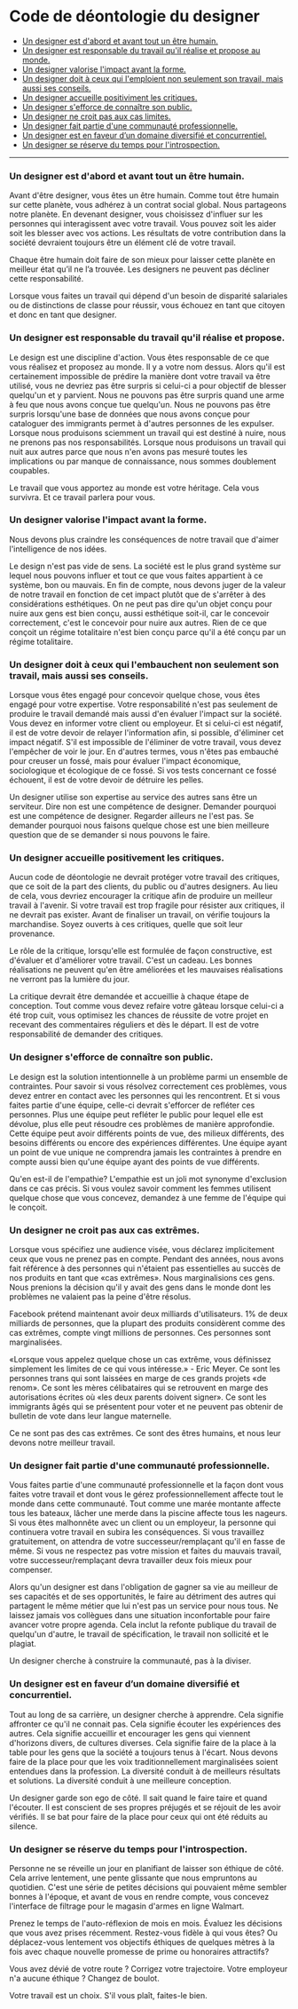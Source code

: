 # Code de déontologie du designer

* [Un designer est d'abord et avant tout un être humain.](#un-designer-est-dabord-et-avant-tout-un-être-humain)
* [Un designer est responsable du travail qu'il réalise et propose au monde.](#un-designer-est-responsable-du-travail-quil-réalise-et-propose-au-monde)
* [Un designer valorise l'impact avant la forme.](#un-designer-valorise-limpact-avant-la-forme)
* [Un designer doit à ceux qui l'emploient non seulement son travail, mais aussi ses conseils.](#un-designer-doit-à-ceux-qui-lembauchent-non-seulement-son-travail-mais-aussi-ses-conseils)
* [Un designer accueille positiviment les critiques.](#un-designer-accueille-positivement-les-critiques)
* [Un designer s'efforce de connaître son public.](#un-designer-sefforce-de-connaître-son-public)
* [Un designer ne croit pas aux cas limites.](#un-designer-ne-croit-pas-aux-cas-limites)
* [Un designer fait partie d'une communauté professionnelle.](#un-designer-fait-partie-dune-communauté-professionnelle)
* [Un designer est en faveur d’un domaine diversifié et concurrentiel.](#un-designer-est-en-faveur-dun-domaine-diversifié-et-concurrentiel)
* [Un designer se réserve du temps pour l'introspection.](#un-designer-se-réserve-du-temps-pour-lintrospection)

***

### Un designer est d'abord et avant tout un être humain.

Avant d'être designer, vous êtes un être humain. Comme tout être humain sur cette planète, vous adhérez à un contrat social global. Nous partageons notre planète. En devenant designer, vous choisissez d'influer sur les personnes qui interagissent avec votre travail. Vous pouvez soit les aider soit les blesser avec vos actions. Les résultats de votre contribution dans la société devraient toujours être un élément clé de votre travail.

Chaque être humain doit faire de son mieux pour laisser cette planète en meilleur état qu’il ne l’a trouvée. Les designers ne peuvent pas décliner cette responsabilité.

Lorsque vous faites un travail qui dépend d'un besoin de disparité salariales ou de distinctions de classe pour réussir, vous échouez en tant que citoyen et donc en tant que designer.

### Un designer est responsable du travail qu'il réalise et propose.

Le design est une discipline d'action. Vous êtes responsable de ce que vous réalisez et proposez au monde. Il y a votre nom dessus. Alors qu'il est certainement impossible de prédire la manière dont votre travail va être utilisé, vous ne devriez pas être surpris si celui-ci a pour objectif de blesser quelqu'un et y parvient. Nous ne pouvons pas être surpris quand une arme à feu que nous avons conçue tue quelqu'un. Nous ne pouvons pas être surpris lorsqu'une base de données que nous avons conçue pour cataloguer des immigrants permet à d'autres personnes de les expulser. Lorsque nous produisons sciemment un travail qui est destiné à nuire, nous ne prenons pas nos responsabilités. Lorsque nous produisons un travail qui nuit aux autres parce que nous n'en avons pas mesuré toutes les implications ou par manque de connaissance, nous sommes doublement coupables.

Le travail que vous apportez au monde est votre héritage. Cela vous survivra. Et ce travail parlera pour vous.

### Un designer valorise l'impact avant la forme.

Nous devons plus craindre les conséquences de notre travail que d'aimer l'intelligence de nos idées.

Le design n'est pas vide de sens. La société est le plus grand système sur lequel nous pouvons influer et tout ce que vous faites appartient à ce système, bon ou mauvais. En fin de compte, nous devons juger de la valeur de notre travail en fonction de cet impact plutôt que de s'arrêter à des considérations esthétiques. On ne peut pas dire qu'un objet conçu pour nuire aux gens est bien conçu, aussi esthétique soit-il, car le concevoir correctement, c'est le concevoir pour nuire aux autres. Rien de ce que conçoit un régime totalitaire n'est bien conçu parce qu'il a été conçu par un régime totalitaire.

### Un designer doit à ceux qui l'embauchent non seulement son travail, mais aussi ses conseils.

Lorsque vous êtes engagé pour concevoir quelque chose, vous êtes engagé pour votre expertise. Votre responsabilité n'est pas seulement de produire le travail demandé mais aussi d'en évaluer l'impact sur la société. Vous devez en informer votre client ou employeur. Et si celui-ci est négatif, il est de votre devoir de relayer l'information afin, si possible, d'éliminer cet impact négatif. S'il est impossible de l'éliminer de votre travail, vous devez l'empêcher de voir le jour. En d'autres termes, vous n'êtes pas embauché pour creuser un fossé, mais pour évaluer l'impact économique, sociologique et écologique de ce fossé. Si vos tests concernant ce fossé échouent, il est de votre devoir de détruire les pelles.

Un designer utilise son expertise au service des autres sans être un serviteur. Dire non est une compétence de designer. Demander pourquoi est une compétence de designer. Regarder ailleurs ne l'est pas. Se demander pourquoi nous faisons quelque chose est une bien meilleure question que de se demander si nous pouvons le faire.

### Un designer accueille positivement les critiques.

Aucun code de déontologie ne devrait protéger votre travail des critiques, que ce soit de la part des clients, du public ou d'autres designers. Au lieu de cela, vous devriez encourager la critique afin de produire un meilleur travail à l'avenir. Si votre travail est trop fragile pour résister aux critiques, il ne devrait pas exister. Avant de finaliser un travail, on vérifie toujours la marchandise. Soyez ouverts à ces critiques, quelle que soit leur provenance.

Le rôle de la critique, lorsqu'elle est formulée de façon constructive, est d'évaluer et d'améliorer votre travail. C'est un cadeau. Les bonnes réalisations ne peuvent qu'en être améliorées et les mauvaises réalisations ne verront pas la lumière du jour.

La critique devrait être demandée et accueillie à chaque étape de conception. Tout comme vous devez refaire votre gâteau lorsque celui-ci a été trop cuit, vous optimisez les chances de réussite de votre projet en recevant des commentaires réguliers et dès le départ. Il est de votre responsabilité de demander des critiques.

### Un designer s'efforce de connaître son public.

Le design est la solution intentionnelle à un problème parmi un ensemble de contraintes. Pour savoir si vous résolvez correctement ces problèmes, vous devez entrer en contact avec les personnes qui les rencontrent. Et si vous faites partie d'une équipe, celle-ci devrait s'efforcer de refléter ces personnes. Plus une équipe peut refléter le public pour lequel elle est dévolue, plus elle peut résoudre ces problèmes de manière approfondie. Cette équipe peut avoir différents points de vue, des milieux différents, des besoins différents ou encore des expériences différentes. Une équipe ayant un point de vue unique ne comprendra jamais les contraintes à prendre en compte aussi bien qu'une équipe ayant des points de vue différents.

Qu'en est-il de l'empathie? L'empathie est un joli mot synonyme d'exclusion dans ce cas précis. Si vous voulez savoir comment les femmes utilisent quelque chose que vous concevez, demandez à une femme de l'équipe qui le conçoit.

### Un designer ne croit pas aux cas extrêmes.

Lorsque vous spécifiez une audience visée, vous déclarez implicitement ceux que vous ne prenez pas en compte. Pendant des années, nous avons fait référence à des personnes qui n'étaient pas essentielles au succès de nos produits en tant que «cas extrêmes». Nous marginalisions ces gens. Nous prenions la décision qu'il y avait des gens dans le monde dont les problèmes ne valaient pas la peine d'être résolus.

Facebook prétend maintenant avoir deux milliards d'utilisateurs. 1% de deux milliards de personnes, que la plupart des produits considèrent comme des cas extrêmes, compte vingt millions de personnes. Ces personnes sont marginalisées.

«Lorsque vous appelez quelque chose un cas extrême, vous définissez simplement les limites de ce qui vous intéresse.» - Eric Meyer. Ce sont les personnes trans qui sont laissées en marge de ces grands projets «de renom». Ce sont les mères célibataires qui se retrouvent en marge des autorisations écrites où «les deux parents doivent signer». Ce sont les immigrants âgés qui se présentent pour voter et ne peuvent pas obtenir de bulletin de vote dans leur langue maternelle.

Ce ne sont pas des cas extrêmes. Ce sont des êtres humains, et nous leur devons notre meilleur travail.

### Un designer fait partie d'une communauté professionnelle.

Vous faites partie d'une communauté professionnelle et la façon dont vous faites votre travail et dont vous le gérez professionnellement affecte tout le monde dans cette communauté. Tout comme une marée montante affecte tous les bateaux, lâcher une merde dans la piscine affecte tous les nageurs. Si vous êtes malhonnête avec un client ou un employeur, la personne qui continuera votre travail en subira les conséquences. Si vous travaillez gratuitement, on attendra de votre successeur/remplaçant qu'il en fasse de même. Si vous ne respectez pas votre mission et faites du mauvais travail, votre successeur/remplaçant devra travailler deux fois mieux pour compenser.

Alors qu'un designer est dans l'obligation de gagner sa vie au meilleur de ses capacités et de ses opportunités, le faire au détriment des autres qui partagent le même métier que lui n'est pas un service pour nous tous. Ne laissez jamais vos collègues dans une situation inconfortable pour faire avancer votre propre agenda. Cela inclut la refonte publique du travail de quelqu'un d'autre, le travail de spécification, le travail non sollicité et le plagiat.

Un designer cherche à construire la communauté, pas à la diviser.

### Un designer est en faveur d’un domaine diversifié et concurrentiel.

Tout au long de sa carrière, un designer cherche à apprendre. Cela signifie affronter ce qu'il ne connait pas. Cela signifie écouter les expériences des autres. Cela signifie accueillir et encourager les gens qui viennent d'horizons divers, de cultures diverses. Cela signifie faire de la place à la table pour les gens que la société a toujours tenus à l'écart. Nous devons faire de la place pour que les voix traditionnellement marginalisées soient entendues dans la profession. La diversité conduit à de meilleurs résultats et solutions. La diversité conduit à une meilleure conception.

Un designer garde son ego de côté. Il sait quand le faire taire et quand l'écouter. Il est conscient de ses propres préjugés et se réjouit de les avoir vérifiés. Il se bat pour faire de la place pour ceux qui ont été réduits au silence.

### Un designer se réserve du temps pour l'introspection.

Personne ne se réveille un jour en planifiant de laisser son éthique de côté. Cela arrive lentement, une pente glissante que nous empruntons au quotidien. C'est une série de petites décisions qui pouvaient même sembler bonnes à l'époque, et avant de vous en rendre compte, vous concevez l'interface de filtrage pour le magasin d'armes en ligne Walmart.

Prenez le temps de l'auto-réflexion de mois en mois. Évaluez les décisions que vous avez prises récemment. Restez-vous fidèle à qui vous êtes? Ou déplacez-vous lentement vos objectifs éthiques de quelques mètres à la fois avec chaque nouvelle promesse de prime ou honoraires attractifs?

Vous avez dévié de votre route ? Corrigez votre trajectoire. Votre employeur n'a aucune éthique ? Changez de boulot.

Votre travail est un choix. S'il vous plaît, faites-le bien.
